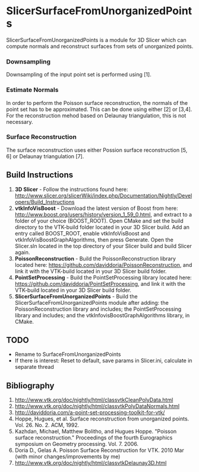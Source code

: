 # SlicerSurfaceFromUnorganizedPoints
SlicerSurfaceFromUnorganizedPoints is a module for 3D Slicer which can compute normals and reconstruct surfaces from sets of unorganized points. 

### Downsampling
Downsampling of the input point set is performed using [1].

### Estimate Normals
In order to perform the Poisson surface reconstruction, the normals of the point set has to be approximated. This can be done using either [2] or [3,4]. For the reconstruction mehod based on Delaunay triangulation, this is not necessary.

### Surface Reconstruction
The surface reconstruction uses either Possion surface reconstruction [5, 6] or Delaunay triangulation [7].

## Build Instructions
1. **3D Slicer** - Follow the instructions found here: http://www.slicer.org/slicerWiki/index.php/Documentation/Nightly/Developers/Build_Instructions
2. **vtkInfoVisBoost** - Download the latest version of Boost from here: http://www.boost.org/users/history/version_1_59_0.html, and extract to a folder of your choice (BOOST_ROOT). Open CMake and set the build directory to the VTK-build folder located in your 3D Slicer build. Add an entry called BOOST_ROOT, enable vtkInfoVisBoost and vtkInfoVisBoostGraphAlgorithms, then press Generate. Open the Slicer.sln located in the top directory of your Slicer build and build Slicer again.
4. **PoissonReconstruction** - Build the PoissonReconstruction library located here: https://github.com/daviddoria/PoissonReconstruction, and link it with the VTK-build located in your 3D Slicer build folder.
5. **PointSetProcessing** - Build the PointSetProcessing library located here: https://github.com/daviddoria/PointSetProcessing, and link it with the VTK-build located in your 3D Slicer build folder.
6. **SlicerSurfaceFromUnorganizedPoints** - Build the SlicerSurfaceFromUnorganizedPoints module after adding: the PoissonReconstruction library and includes; the PointSetProcessing library and includes; and the vtkInfovisBoostGraphAlgorithms library, in CMake.

## TODO
* Rename to SurfaceFromUnorganizedPoints
* If there is interest: Reset to default, save params in Slicer.ini, calculate in separate thread

## Bibliography
1. http://www.vtk.org/doc/nightly/html/classvtkCleanPolyData.html
2. http://www.vtk.org/doc/nightly/html/classvtkPolyDataNormals.html
3. http://daviddoria.com/a-point-set-processing-toolkit-for-vtk/
4. Hoppe, Hugues, et al. Surface reconstruction from unorganized points. Vol. 26. No. 2. ACM, 1992.
5. Kazhdan, Michael, Matthew Bolitho, and Hugues Hoppe. "Poisson surface reconstruction." Proceedings of the fourth Eurographics symposium on Geometry processing. Vol. 7. 2006.
6. Doria D., Gelas A. Poisson Surface Reconstruction for VTK. 2010 Mar (with minor changes/improvements by me)
7. http://www.vtk.org/doc/nightly/html/classvtkDelaunay3D.html 
